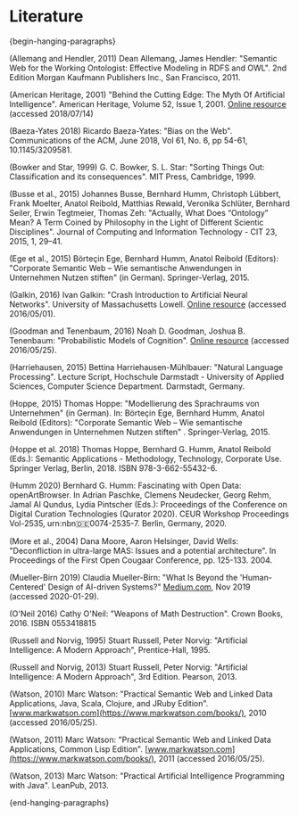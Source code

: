 
# Literature

{begin-hanging-paragraphs}

(Allemang and Hendler, 2011)
Dean Allemang, James Hendler: "Semantic Web for the Working Ontologist: Effective Modeling in RDFS and OWL". 2nd Edition Morgan Kaufmann Publishers Inc., San Francisco, 2011.

(American Heritage, 2001) "Behind the Cutting Edge: The Myth Of Artificial Intelligence". American Heritage, Volume 52, Issue 1, 2001. [Online resource](https://www.americanheritage.com/content/myth-artificial-intelligence) (accessed 2018/07/14)

(Baeza-Yates 2018) Ricardo Baeza-Yates: "Bias on the Web". Communications of the ACM, June 2018, Vol 61, No. 6, pp 54-61, 10.1145/3209581. 

(Bowker and Star, 1999) G. C. Bowker,  S. L. Star: "Sorting Things Out: Classification and its consequences". MIT Press, Cambridge, 1999. 

(Busse et al., 2015)
Johannes Busse, Bernhard Humm, Christoph Lübbert, Frank Moelter, Anatol Reibold, Matthias Rewald, Veronika Schlüter, Bernhard Seiler, Erwin Tegtmeier, Thomas Zeh: "Actually, What Does “Ontology” Mean? A Term Coined by Philosophy in the Light of Different Scientic Disciplines". Journal of Computing and Information Technology - CIT 23, 2015, 1, 29–41.

(Ege et al., 2015)
Börteçin Ege, Bernhard Humm, Anatol Reibold (Editors): "Corporate Semantic Web – Wie semantische Anwendungen in Unternehmen Nutzen stiften" (in German). Springer-Verlag, 2015.

(Galkin, 2016)
Ivan Galkin: "Crash Introduction to Artificial Neural Networks".  University of Massachusetts Lowell. [Online resource](http://ulcar.uml.edu/~iag/CS/Intro-to-ANN.html) (accessed 2016/05/01).

(Goodman and Tenenbaum, 2016)
Noah D. Goodman, Joshua B. Tenenbaum: "Probabilistic Models of Cognition".  [Online resource](https://probmods.org/) (accessed 2016/05/25).

(Harriehausen, 2015)
Bettina Harriehausen-Mühlbauer: "Natural Language Processing". Lecture Script, Hochschule Darmstadt - University of Applied Sciences, Computer Science Department. Darmstadt, Germany.

(Hoppe, 2015)
Thomas Hoppe: "Modellierung des Sprachraums von Unternehmen" (in German). In: Börteçin Ege, Bernhard Humm, Anatol Reibold (Editors): "Corporate Semantic Web – Wie semantische Anwendungen in Unternehmen Nutzen stiften" . Springer-Verlag, 2015. 

(Hoppe et al. 2018) Thomas Hoppe, Bernhard G. Humm, Anatol Reibold (Eds.): Semantic Applications - Methodology, Technology, Corporate Use.  Springer Verlag, Berlin, 2018. ISBN 978-3-662-55432-6. 

(Humm 2020) Bernhard G. Humm: Fascinating with Open Data: openArtBrowser. In Adrian Paschke, Clemens Neudecker, Georg Rehm, Jamal Al Qundus, Lydia Pintscher (Eds.): Proceedings of the Conference on Digital Curation Technologies (Qurator 2020). CEUR Workshop Proceedings Vol-2535, urn:nbn:de:0074-2535-7. Berlin, Germany, 2020.

(More et al., 2004)
Dana Moore, Aaron Helsinger, David Wells: "Deconfliction in ultra-large MAS: Issues and a potential architecture". In Proceedings of the First Open Cougaar Conference, pp. 125-133. 2004.

(Mueller-Birn 2019)
Claudia Mueller-Birn: "What Is Beyond the 'Human-Centered' Design of AI-driven
Systems?" [Medium.com](https://medium.com/@clmb/what-is-beyond-the-human-centered-design-of-ai-driven-systems-10f90beb9574), Nov 2019 (accessed 2020-01-29). 

(O'Neil 2016) Cathy O'Neil: "Weapons of Math Destruction". Crown Books, 2016. ISBN 0553418815

(Russell and Norvig,  1995)
Stuart Russell, Peter Norvig: "Artificial Intelligence: A Modern Approach", Prentice-Hall, 1995.

(Russell and Norvig, 2013)
Stuart Russell, Peter Norvig: "Artificial Intelligence: A Modern Approach", 3rd Edition. Pearson, 2013.

(Watson, 2010)
Marc Watson: "Practical Semantic Web and Linked Data Applications, Java, Scala, Clojure, and JRuby Edition". [www.markwatson.com](https://www.markwatson.com/books/), 2010 (accessed 2016/05/25).

(Watson, 2011)
Marc Watson: "Practical Semantic Web and Linked Data Applications, Common Lisp Edition". [www.markwatson.com](https://www.markwatson.com/books/), 2011 (accessed 2016/05/25).

(Watson, 2013)
Marc Watson: "Practical Artificial Intelligence Programming with Java". LeanPub, 2013.


{end-hanging-paragraphs}


